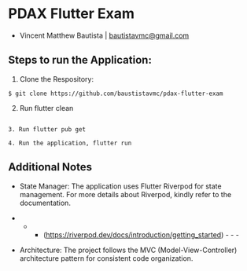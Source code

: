 # PDAX Flutter Exam
- Vincent Matthew Bautista | bautistavmc@gmail.com

## Steps to run the Application:

1. Clone the Respository:
```
$ git clone https://github.com/baustistavmc/pdax-flutter-exam
```

2. Run flutter clean
```

3. Run flutter pub get

4. Run the application, flutter run
```


## Additional Notes
- State Manager: The application uses Flutter Riverpod for state management. For more details about Riverpod, kindly refer to the documentation. 

- - - (https://riverpod.dev/docs/introduction/getting_started) - - -

- Architecture: The project follows the MVC (Model-View-Controller) architecture pattern for consistent code organization.

